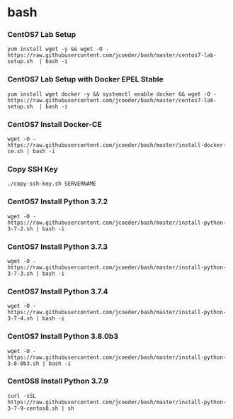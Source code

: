 # bash

### CentOS7 Lab Setup
`yum install wget -y && wget -O - https://raw.githubusercontent.com/jcoeder/bash/master/centos7-lab-setup.sh  | bash -i`

### CentOS7 Lab Setup with Docker EPEL Stable
`yum install wget docker -y && systemctl enable docker && wget -O - https://raw.githubusercontent.com/jcoeder/bash/master/centos7-lab-setup.sh  | bash -i`

###  CentOS7 Install Docker-CE
`wget -O - https://raw.githubusercontent.com/jcoeder/bash/master/install-docker-ce.sh | bash -i`

### Copy SSH Key
`./copy-ssh-key.sh SERVERNAME`

### CentOS7 Install Python 3.7.2
`wget -O - https://raw.githubusercontent.com/jcoeder/bash/master/install-python-3-7-2.sh | bash -i`

### CentOS7 Install Python 3.7.3
`wget -O - https://raw.githubusercontent.com/jcoeder/bash/master/install-python-3-7-3.sh | bash -i`

###  CentOS7 Install Python 3.7.4
`wget -O - https://raw.githubusercontent.com/jcoeder/bash/master/install-python-3-7-4.sh | bash -i`

###  CentOS7 Install Python 3.8.0b3
`wget -O - https://raw.githubusercontent.com/jcoeder/bash/master/install-python-3-8-0b3.sh | bash -i`

### CentOS8 Install Python 3.7.9
`curl -sSL https://raw.githubusercontent.com/jcoeder/bash/master/install-python-3-7-9-centos8.sh | sh`
